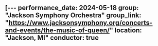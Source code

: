 [---
performance_date: 2024-05-18
group: "Jackson Symphony Orchestra"
group_link: "https://www.jacksonsymphony.org/concerts-and-events/the-music-of-queen/"
location: "Jackson, MI"
conductor: true
---
